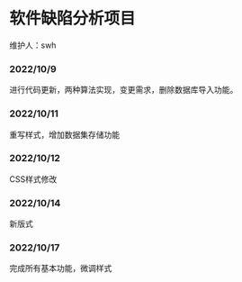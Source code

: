 # 软件缺陷分析项目                        

维护人：swh

### 2022/10/9 

进行代码更新，两种算法实现，变更需求，删除数据库导入功能。

### 2022/10/11

重写样式，增加数据集存储功能

### 2022/10/12

 CSS样式修改

### 2022/10/14

新版式

### 2022/10/17

完成所有基本功能，微调样式